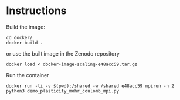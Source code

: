 # Instructions

Build the image:

    cd docker/
    docker build .

or use the built image in the Zenodo repository

    docker load < docker-image-scaling-e48acc59.tar.gz

Run the container

    docker run -ti -v $(pwd):/shared -w /shared e48acc59 mpirun -n 2 python3 demo_plasticity_mohr_coulomb_mpi.py
